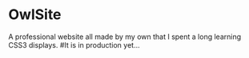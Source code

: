 # OwlSite
A professional website all made by my own that I spent a long learning CSS3 displays.
#It is in production yet...

